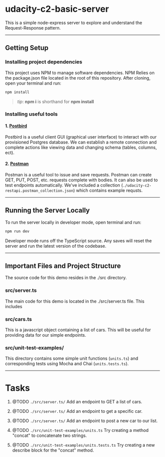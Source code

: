 # udacity-c2-basic-server

This is a simple node-express server to explore and understand the Request-Response pattern.

***

## Getting Setup

### Installing project dependencies

This project uses NPM to manage software dependencies. NPM Relies on the package.json file located in the root of this repository. After cloning, open your terminal and run:

```bash
npm install
```

>_tip_: **npm i** is shorthand for **npm install**

### Installing useful tools

#### 1. [Postbird](https://github.com/paxa/postbird)

Postbird is a useful client GUI (graphical user interface) to interact with our provisioned Postgres database. We can establish a remote connection and complete actions like viewing data and changing schema (tables, columns, ect).

#### 2. [Postman](https://www.getpostman.com/downloads/)

Postman is a useful tool to issue and save requests. Postman can create GET, PUT, POST, etc. requests complete with bodies. It can also be used to test endpoints automatically. We've included a collection (`./udacity-c2-restapi.postman_collection.json`) which contains example requsts.

***

## Running the Server Locally

To run the server locally in developer mode, open terminal and run:

```bash
npm run dev
```

Developer mode runs off the TypeScript source. Any saves will reset the server and run the latest version of the codebase.

***

## Important Files and Project Structure

The source code for this demo resides in the ./src directory.

### src/server.ts

The main code for this demo is located in the ./src/server.ts file. This includes

### src/cars.ts

This is a javascript object containing a list of cars. This will be useful for providing data for our simple endpoints.

### src/unit-test-examples/

This directory contains some simple unit functions (`units.ts`) and corresponding tests using Mocha and Chai (`units.tests.ts`).

***

# Tasks

1. @TODO `./src/server.ts/`
Add an endpoint to GET a list of cars.

2. @TODO `./src/server.ts/`
Add an endpoint to get a specific car.

3. @TODO `./src/server.ts/`
Add an endpoint to post a new car to our list.

4. @TODO `./src/unit-test-examples/units.ts`
Try creating a method "concat" to concatenate two strings.

5. @TODO `./src/unit-test-examples/units.tests.ts`
Try creating a new describe block for the "concat" method.

